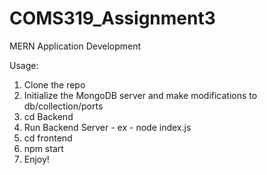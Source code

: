 # COMS319_Assignment3
MERN Application Development

Usage:
1. Clone the repo
2. Initialize the MongoDB server and make modifications to db/collection/ports
3. cd Backend
4. Run Backend Server - ex - node index.js
5. cd frontend
6. npm start
7. Enjoy!
